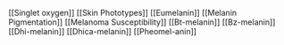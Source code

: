 [[Singlet oxygen]]
[[Skin Phototypes]]
[[Eumelanin]]
[[Melanin Pigmentation]]
[[Melanoma Susceptibility]]
[[Bt-melanin]]
[[Bz-melanin]]
[[Dhi-melanin]]
[[Dhica-melanin]]
[[Pheomel-anin]]

